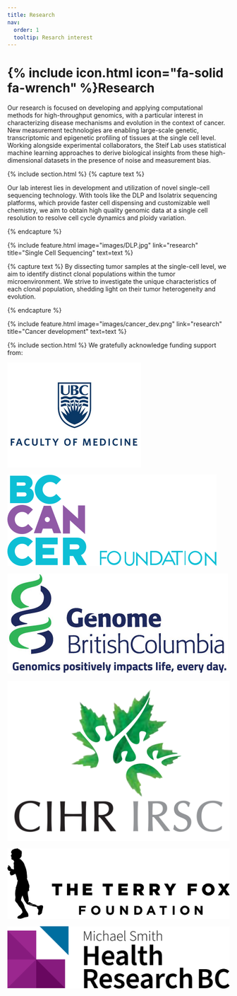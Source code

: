 ```yaml
---
title: Research
nav:
  order: 1
  tooltip: Resarch interest
---
```


# {% include icon.html icon="fa-solid fa-wrench" %}Research

Our research is focused on developing and applying computational methods for high-throughput genomics, with a particular interest in characterizing disease mechanisms and evolution in the context of cancer. New measurement technologies are enabling large-scale genetic, transcriptomic and epigenetic profiling of tissues at the single cell level. Working alongside experimental collaborators, the Steif Lab uses statistical machine learning approaches to derive biological insights from these high-dimensional datasets in the presence of noise and measurement bias. 

{% include section.html %}
{% capture text %}


Our lab interest lies in development and utilization of novel single-cell sequencing technology. With tools like the DLP and Isolatrix sequencing platforms, which provide faster cell dispensing and customizable well chemistry, we aim to obtain high quality genomic data at a single cell resolution to resolve cell cycle dynamics and ploidy variation. 

{% endcapture %}

{%
  include feature.html
  image="images/DLP.jpg"
  link="research"
  title="Single Cell Sequencing"
  text=text
%}


{% capture text %}
By dissecting tumor samples at the single-cell level, we aim to identify distinct clonal populations within the tumor microenvironment. We strive to investigate the unique characteristics of each clonal population, shedding light on their tumor heterogeneity and evolution. 

{% endcapture %}

{%
  include feature.html
  image="images/cancer_dev.png"
  link="research"
  title="Cancer development"
  text=text
%}

{% include section.html %}
We gratefully acknowledge funding support from:

[![UBC Faculty of Medicine](/images/funding_logo/UBCMedicine.png)](https://www.med.ubc.ca/)

[![BC Cancer Foundation](/images/funding_logo/bccancer.png)](https://bccancerfoundation.com/)

[![Genome British Columbia](/images/funding_logo/genomeBC.jpg)](https://www.genomebc.ca/)

[![Canadian Institutes of Health Research](/images/funding_logo/Canadian_Institutes_of_Health_Research.png)](https://cihr-irsc.gc.ca/e/193.html)

[![Terry Fox Research Institute](/images/funding_logo/terry_fox.png)](https://www.tfri.ca/)

[![Michael Smith Foundation for Health Research](/images/funding_logo/MichaelSmithHealthResearchBC.png)](https://healthresearchbc.ca/)
